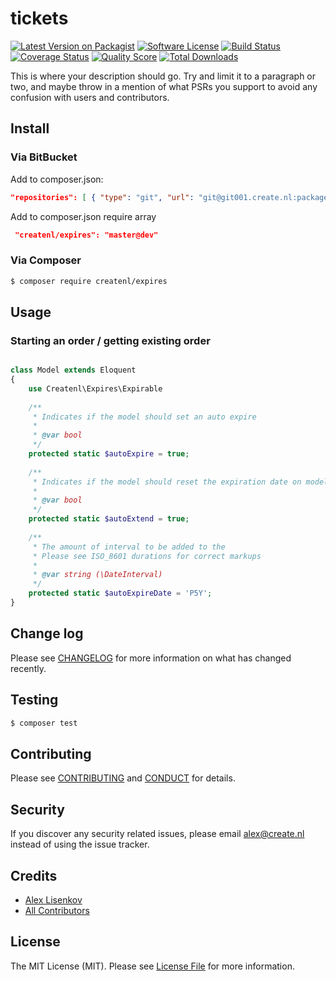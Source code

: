 # tickets

[![Latest Version on Packagist][ico-version]][link-packagist]
[![Software License][ico-license]](LICENSE.md)
[![Build Status][ico-travis]][link-travis]
[![Coverage Status][ico-scrutinizer]][link-scrutinizer]
[![Quality Score][ico-code-quality]][link-code-quality]
[![Total Downloads][ico-downloads]][link-downloads]


This is where your description should go. Try and limit it to a paragraph or two, and maybe throw in a mention of what
PSRs you support to avoid any confusion with users and contributors.


## Install

### Via BitBucket

Add to composer.json:

``` json
"repositories": [ { "type": "git", "url": "git@git001.create.nl:packages/Expires.git" } ],
```


Add to composer.json require array
``` json
 "createnl/expires": "master@dev"
```


### Via Composer

``` bash
$ composer require createnl/expires
```

## Usage

### Starting an order / getting existing order

``` php

class Model extends Eloquent
{
    use Createnl\Expires\Expirable
    
    /**
     * Indicates if the model should set an auto expire
     *
     * @var bool
     */
    protected static $autoExpire = true;
     
    /**
     * Indicates if the model should reset the expiration date on model update
     *
     * @var bool
     */
    protected static $autoExtend = true;
    
    /**
     * The amount of interval to be added to the
     * Please see ISO_8601 durations for correct markups
     *
     * @var string (\DateInterval)
     */
    protected static $autoExpireDate = 'P5Y';
}
```


## Change log

Please see [CHANGELOG](CHANGELOG.md) for more information on what has changed recently.

## Testing

``` bash
$ composer test
```

## Contributing

Please see [CONTRIBUTING](CONTRIBUTING.md) and [CONDUCT](CONDUCT.md) for details.

## Security

If you discover any security related issues, please email alex@create.nl instead of using the issue tracker.

## Credits

- [Alex Lisenkov][link-author]
- [All Contributors][link-contributors]

## License

The MIT License (MIT). Please see [License File](LICENSE.md) for more information.

[ico-version]: https://img.shields.io/packagist/v/createnl/tickets.svg?style=flat-square
[ico-license]: https://img.shields.io/badge/license-MIT-brightgreen.svg?style=flat-square
[ico-travis]: https://img.shields.io/travis/createnl/tickets/master.svg?style=flat-square
[ico-scrutinizer]: https://img.shields.io/scrutinizer/coverage/g/createnl/tickets.svg?style=flat-square
[ico-code-quality]: https://img.shields.io/scrutinizer/g/createnl/tickets.svg?style=flat-square
[ico-downloads]: https://img.shields.io/packagist/dt/createnl/tickets.svg?style=flat-square

[link-packagist]: https://packagist.org/packages/createnl/tickets
[link-travis]: https://travis-ci.org/createnl/tickets
[link-scrutinizer]: https://scrutinizer-ci.com/g/createnl/tickets/code-structure
[link-code-quality]: https://scrutinizer-ci.com/g/createnl/tickets
[link-downloads]: https://packagist.org/packages/createnl/tickets
[link-author]: https://github.com/:SpecialistAlex
[link-contributors]: ../../contributors
